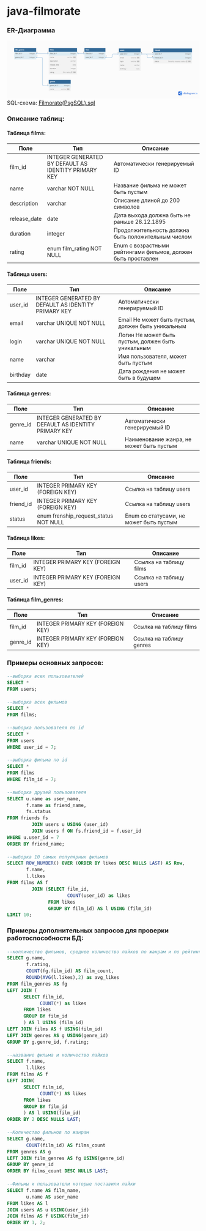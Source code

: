 # java-filmorate
### ER-Диаграмма
![Filmorate.png](Filmorate.png)
SQL-схема: [Filmorate(PsgSQL).sql](src%2Fmain%2Fresources%2FFilmorate%28PsgSQL%29.sql)

### Описание таблиц:
#### Таблица films:
| Поле         | Тип                                                  | Описание                                                      |
| ------------ | ---------------------------------------------------- |---------------------------------------------------------------|
| film_id      | INTEGER GENERATED BY DEFAULT AS IDENTITY PRIMARY KEY | Автоматически генерируемый ID                                 |
| name         | varchar NOT NULL                                     | Название фильма не может быть пустым                          |
| description  | varchar                                              | Описание длиной до 200 символов                               |
| release_date | date                                                 | Дата выхода должна быть не раньше 28.12.1895                  |
| duration     | integer                                              | Продолжительность должна быть положительным числом            |
| rating       | enum film_rating NOT NULL                            | Enum с возрастными рейтингами фильмов, должен быть проставлен |

#### Таблица users:
| Поле     | Тип                                                  | Описание                                           |
| -------- | ---------------------------------------------------- |----------------------------------------------------|
| user_id  | INTEGER GENERATED BY DEFAULT AS IDENTITY PRIMARY KEY | Автоматически генерируемый ID                      |
| email    | varchar UNIQUE NOT NULL                              | Email Не может быть пустым, должен быть уникальным |
| login    | varchar UNIQUE NOT NULL                              | Логин Не может быть пустым, должен быть уникальным |
| name     | varchar                                              | Имя пользователя, может быть пустым                |
| birthday | date                                                 | Дата рождения не может быть в будущем              |

#### Таблица genres:
| Поле     | Тип                                                  | Описание                                 |
| -------- | ---------------------------------------------------- | ---------------------------------------- |
| genre_id | INTEGER GENERATED BY DEFAULT AS IDENTITY PRIMARY KEY | Автоматически генерируемый ID            |
| name     | varchar UNIQUE NOT NULL                              | Наименование жанра, не может быть пустым |

#### Таблица friends:
| Поле      | Тип                                   | Описание                                |
| --------- | ------------------------------------- | --------------------------------------- |
| user_id   | INTEGER PRIMARY KEY (FOREIGN KEY)     | Ссылка на таблицу users                 |
| friend_id | INTEGER PRIMARY KEY (FOREIGN KEY)     | Ссылка на таблицу users                 |
| status    | enum frenship_request_status NOT NULL | Enum со статусами, не может быть пустым |

#### Таблица likes:
| Поле    | Тип                               | Описание                |
| ------- | --------------------------------- | ----------------------- |
| film_id | INTEGER PRIMARY KEY (FOREIGN KEY) | Ссылка на таблицу films |
| user_id | INTEGER PRIMARY KEY (FOREIGN KEY) | Ссылка на таблицу users |

#### Таблица film_genres:
| Поле     | Тип                               | Описание                 |
| -------- | --------------------------------- | ------------------------ |
| film_id  | INTEGER PRIMARY KEY (FOREIGN KEY) | Ссылка на таблицу films  |
| genre_id | INTEGER PRIMARY KEY (FOREIGN KEY) | Ссылка на таблицу genres |

### Примеры основных запросов:
```sql
--выборка всех пользователей
SELECT *
FROM users;

--выборка всех фильмов
SELECT *
FROM films;

--выборка пользователя по id
SELECT *
FROM users
WHERE user_id = 7;

--выборка фильма по id
SELECT *
FROM films
WHERE film_id = 7;

--выборка друзей пользователя
SELECT u.name as user_name,
       f.name as friend_name,
       fs.status
FROM friends fs
         JOIN users u USING (user_id)
         JOIN users f ON fs.friend_id = f.user_id
WHERE u.user_id = 7
ORDER BY friend_name;

--выборка 10 самых популярных фильмов
SELECT ROW_NUMBER() OVER (ORDER BY likes DESC NULLS LAST) AS Row,
       f.name,
       l.likes
FROM films AS f
         JOIN (SELECT film_id,
                      COUNT(user_id) as likes
               FROM likes
               GROUP BY film_id) AS l USING (film_id)
LIMIT 10;

```

### Примеры дополнительных запросов для проверки работоспособности БД:
```sql
--колличество фильмов, среднее количество лайков по жанрам и по рейтингу 
SELECT g.name,
       f.rating,
       COUNT(fg.film_id) AS film_count,
       ROUND(AVG(l.likes),2) as avg_likes
FROM film_genres AS fg
LEFT JOIN (
      SELECT film_id, 
            COUNT(*) as likes
      FROM likes
      GROUP BY film_id
      ) AS l USING (film_id)
LEFT JOIN films AS f USING(film_id)
LEFT JOIN genres AS g USING(genre_id)
GROUP BY g.genre_id, f.rating;

--название фильма и количество лайков
SELECT f.name,
       l.likes
FROM films AS f
LEFT JOIN(
      SELECT film_id, 
            COUNT(*) AS likes
      FROM likes
      GROUP BY film_id
      ) AS l USING(film_id)
ORDER BY 2 DESC NULLS LAST;

--Количество фильмов по жанрам
SELECT g.name,
       COUNT(film_id) AS films_count
FROM genres AS g
LEFT JOIN film_genres AS fg USING(genre_id)
GROUP BY genre_id
ORDER BY films_count DESC NULLS LAST;

--Фильмы и пользователи которые поставили лайки
SELECT f.name AS film_name,
       u.name AS user_name
FROM likes AS l
JOIN users AS u USING(user_id)
JOIN films AS f USING(film_id)
ORDER BY 1, 2;

```